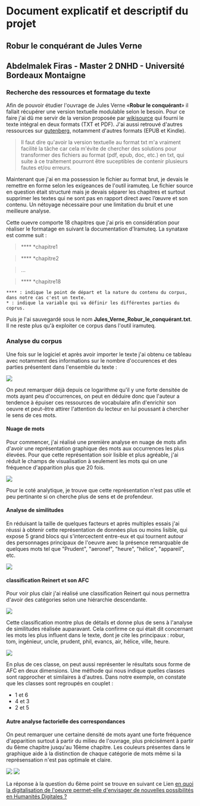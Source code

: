 # Document explicatif et descriptif du projet

## Robur le conquérant de Jules Verne 

## Abdelmalek Firas - Master 2 DNHD - Université Bordeaux Montaigne

### Recherche des ressources et formatage du texte


Afin de pouvoir étudier l'ouvrage de Jules Verne «**Robur le conquérant**» il fallait récupérer une version textuelle modulable selon le besoin. Pour ce faire j'ai dû me servir de la version proposée par [wikisource](https://fr.wikisource.org/wiki/Robur_le_conqu%C3%A9rant) qui fourni le texte intégral en deux formats (TXT et PDF). J'ai aussi retrouvé d'autres ressources sur [gutenberg](http://www.gutenberg.org/ebooks/5126), notamment d'autres formats (EPUB et Kindle).

> Il faut dire qu'avoir la version textuelle au format txt m'a vraiment facilité la tâche car cela m'évite de chercher des solutions pour transformer des fichiers au format (pdf, epub, doc, etc.) en txt, qui suite à ce traitement pourront être suceptibles de contenir plusieurs fautes et/ou erreurs. 


Maintenant que j'ai en ma possession le fichier au format brut, je devais le remettre en forme selon les exigeances de l'outil iramuteq. Le fichier source en question était structuré mais je devais séparer les chapitres et surtout supprimer les textes qui ne sont pas en rapport direct avec l’œuvre et son contenu. Un nétoyage nécessaire pour une limitation du bruit et une meilleure analyse.

Cette ouevre comporte 18 chapitres que j'ai pris en considération pour réaliser le formatage en suivant la documentation d'Iramuteq. La synataxe est comme suit :

> **** *chapitre1

> **** *chapitre2

> ...

> **** *chapitre18

    **** : indique le point de départ et la nature du contenu du corpus, dans notre cas c'est un texte.
    * : indique la variable qui va définir les différentes parties du coprus.


Puis je l'ai sauvegardé sous le nom **Jules_Verne_Robur_le_conquérant.txt**. Il ne reste plus qu'à exploiter ce corpus dans l'outil iramuteq.

### Analyse du corpus

Une fois sur le logiciel et après avoir importer le texte j'ai obtenu ce tableau avec notamment des informations sur le nombre d'occurences et des parties présentent dans l'ensemble du texte :


![](img/Capture-StatCorpus.png)

On peut remarquer déjà depuis ce logarithme qu'il y une forte densitée de mots ayant peu d'occurrences, on peut en déduire donc que l'auteur a tendence à épuiser ces ressources de vocabulaire afin d'enrichir son oeuvre et peut-être attirer l'attention du lecteur en lui poussant à chercher le sens de ces mots. 

#### Nuage de mots

Pour commencer, j'ai réalisé une première analyse en nuage de mots afin d'avoir une représentation graphique des mots aux occurrences les plus élevées. Pour que cette représentation soir lisible et plus agréable, j'ai réduit le champs de visualisation à seulement les mots qui on une fréquence d'apparition plus que 20 fois.

![](img/Graph-nuage_actives.png)

Pour le coté analytique, je trouve que cette représentation n'est pas utile et peu pertinante si on cherche plus de sens et de profendeur.

#### Analyse de similitudes

En réduisant la taille de quelques facteurs et après multiples essais j'ai réussi à obtenir cette représentation de données plus ou moins lisible, qui expose 5 grand blocs qui s'intercectent entre-eux et qui tournent autour des personnages principaux de l'oeuvre avec la présence remarquable de quelques mots tel que "Prudent", "aeronef", "heure", "hélice", "appareil", etc.

![](img/Graph-similitudes.png)

#### classification Reinert et son AFC

Pour voir plus clair j'ai réalisé une classification Reinert qui nous permettra d'avoir des catégories selon une hiérarchie descendante.

![](img/dendrogramme_1.png)

Cette classification montre plus de détails et donne plus de sens à l'analyse de similitudes réalisée auparavant. Cela confirme ce qui était dit concernant les mots les plus influent dans le texte, dont je cite les principaux : robur, tom, ingénieur, uncle, prudent, phil, evancs, air, hélice, ville, heure.

![](img/AFC2DL.png)

En plus de ces classe, on peut aussi représenter le résultats sous forme de AFC en deux dimensions. Une méthode qui nous indique quelles classes sont rapprocher et similaires à d'autres. Dans notre exemple, on constate que les classes sont regroupés en couplet : 

- 1 et 6
- 4 et 3
- 2 et 5

#### Autre analyse factorielle des correspondances

On peut remarquer une certaine densité de mots ayant une forte fréquence d'apparition surtout à partir du milieu de l'ouvrage, plus précisément à partir du 6ème chapitre jusqu'au 16ème chapitre. Les couleurs présentes dans le graphique aide à la distinction de chaque catégorie de mots même si la représensation n'est pas optimale et claire.

![](img/graph_afc_1.png)
![](img/afcf_col.png)


La réponse à la question du 6ème point se trouve en suivant ce Lien [en quoi la digitalisation de l'oeuvre permet-elle d'envisager de nouvelles possibilités en Humanités Digitales ?]()
